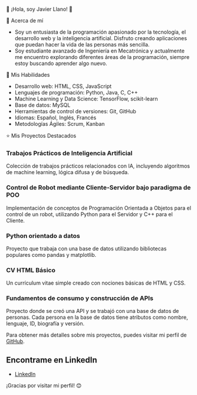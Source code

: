 👋 ¡Hola, soy Javier Llano! 👋

👤 Acerca de mí
- Soy un entusiasta de la programación apasionado por la tecnología, el desarrollo web y la inteligencia artificial. Disfruto creando aplicaciones que puedan hacer la vida de las personas más sencilla.
- Soy estudiante avanzado de Ingeniería en Mecatrónica y actualmente me encuentro explorando diferentes áreas de la programación, siempre estoy buscando aprender algo nuevo.

🌱 Mis Habilidades
- Desarrollo web: HTML, CSS, JavaScript
- Lenguajes de programación: Python, Java, C, C++
- Machine Learning y Data Science: TensorFlow, scikit-learn
- Base de datos: MySQL
- Herramientas de control de versiones: Git, GitHub
- Idiomas: Español, Inglés, Francés
- Metodologías Ágiles: Scrum, Kanban

⭐ Mis Proyectos Destacados
### Trabajos Prácticos de Inteligencia Artificial
Colección de trabajos prácticos relacionados con IA, incluyendo algoritmos de machine learning, lógica difusa y de búsqueda.

### Control de Robot mediante Cliente-Servidor bajo paradigma de POO
Implementación de conceptos de Programación Orientada a Objetos para el control de un robot, utilizando Python para el Servidor y C++ para el Cliente.

### Python orientado a datos
Proyecto que trabaja con una base de datos utilizando bibliotecas populares como pandas y matplotlib.

### CV HTML Básico
Un currículum vitae simple creado con nociones básicas de HTML y CSS.

### Fundamentos de consumo y construcción de APIs
Proyecto donde se creó una API y se trabajó con una base de datos de personas. Cada persona en la base de datos tiene atributos como nombre, lenguaje, ID, biografía y versión.


Para obtener más detalles sobre mis proyectos, puedes visitar mi perfil de [GitHub](https://github.com/javier-ll).

## Encontrame en LinkedIn
- [LinkedIn](https://www.linkedin.com/in/javier-llano-826ab9252/)

¡Gracias por visitar mi perfil! 😊
